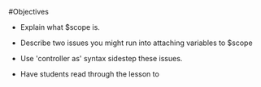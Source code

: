 #Objectives
* Explain what $scope is.
* Describe two issues you might run into attaching variables to $scope
* Use 'controller as' syntax sidestep these issues.



* Have students read through the lesson to
